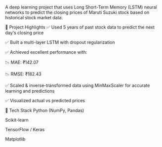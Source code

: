 A deep learning project that uses Long Short-Term Memory (LSTM) neural networks to predict the closing prices of Maruti Suzuki stock based on historical stock market data.

🚀 Project Highlights
✅ Used 5 years of past stock data to predict the next day's closing price

✅ Built a multi-layer LSTM with dropout regularization

✅ Achieved excellent performance with:

📉 MAE: ₹142.07

📉 RMSE: ₹182.43

✅ Scaled & inverse-transformed data using MinMaxScaler for accurate learning and predictions

✅ Visualized actual vs predicted prices

🧠 Tech Stack
Python (NumPy, Pandas)

Scikit-learn

TensorFlow / Keras

Matplotlib

